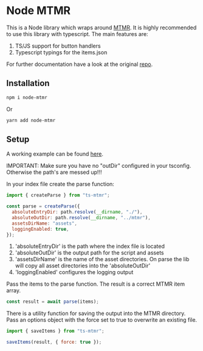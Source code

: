 # Node MTMR

This is a Node library which wraps around [MTMR](https://github.com/Toxblh/MTMR). It is highly recommended to use this library with typescript. The main features are:

1. TS/JS support for button handlers
2. Typescript typings for the items.json

For further documentation have a look at the original [repo](https://github.com/Toxblh/MTMR).

## Installation

```bash
npm i node-mtmr
```

Or

```bash
yarn add node-mtmr
```

## Setup

A working example can be found [here](./example).

IMPORTANT: Make sure you have no "outDir" configured in your tsconfig. Otherwise the path's are messed up!!!

In your index file create the parse function:

```js
import { createParse } from "ts-mtmr";

const parse = createParse({
  absoluteEntryDir: path.resolve(__dirname, "./"),
  absoluteOutDir: path.resolve(__dirname, "../mtmr"),
  assetsDirName: "assets",
  loggingEnabled: true,
});
```

1. 'absoluteEntryDir' is the path where the index file is located
2. 'absoluteOutDir' is the output path for the script and assets
3. 'assetsDirName' is the name of the asset directories. On parse the lib will copy all asset directories into the 'absoluteOutDir'
4. 'loggingEnabled' configures the logging output

Pass the items to the parse function. The result is a correct MTMR item array.

```js
const result = await parse(items);
```

There is a utility function for saving the output into the MTMR directory. Pass an options object with the force set to true to overwrite an existing file.

```js
import { saveItems } from "ts-mtmr";

saveItems(result, { force: true });
```
